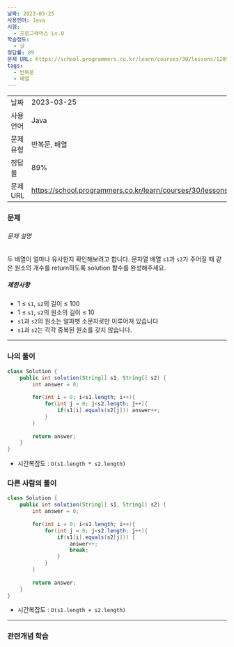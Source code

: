 ```yaml
---
날짜: 2023-03-25
사용언어: Java
시험:
  - 프로그래머스 Lv.0
학습정도:
  - 상
정답률: 89
문제 URL: https://school.programmers.co.kr/learn/courses/30/lessons/120903
tags:
  - 반복문
  - 배열
---
```

|           |                                                                  |
| --------- | ---------------------------------------------------------------- |
| 날짜      | 2023-03-25                                                       |
| 사용 언어 | Java                                                             |
| 문제 유형 | 반복문, 배열                                                     |
| 정답률    | 89%                                                              |
| 문제 URL  | https://school.programmers.co.kr/learn/courses/30/lessons/120903 |

### 문제

###### 문제 설명

두 배열이 얼마나 유사한지 확인해보려고 합니다. 문자열 배열 `s1`과 `s2`가 주어질 때 같은 원소의 개수를 return하도록 solution 함수를 완성해주세요.

##### 제한사항

- 1 ≤ `s1`, `s2`의 길이 ≤ 100
- 1 ≤ `s1`, `s2`의 원소의 길이 ≤ 10
- `s1`과 `s2`의 원소는 알파벳 소문자로만 이루어져 있습니다
- `s1`과 `s2`는 각각 중복된 원소를 갖지 않습니다.

---

### 나의 풀이

```java
class Solution {
    public int solution(String[] s1, String[] s2) {
        int answer = 0;
        
        for(int i = 0; i<s1.length; i++){
            for(int j = 0; j<s2.length; j++){
                if(s1[i].equals(s2[j])) answer++;
            }
        }
        
        return answer;
    }
}
```
- 시간복잡도 : `O(s1.length * s2.length)`
### 다른 사람의 풀이

```java
class Solution {
    public int solution(String[] s1, String[] s2) {
        int answer = 0;
        
        for(int i = 0; i<s1.length; i++){
            for(int j = 0; j<s2.length; j++){
                if(s1[i].equals(s2[j])) {
                    answer++;
                    break;
                }
            }
        }
        
        return answer;
    }
}
```
- 시간복잡도 : `O(s1.length + s2.length)`

---
### 관련개념 학습
